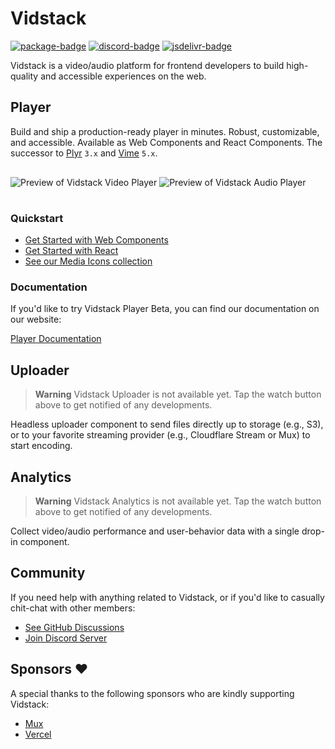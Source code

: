 # Vidstack

[![package-badge]][package]
[![discord-badge]][discord]
[![jsdelivr-badge]][jsdelivr]

Vidstack is a video/audio platform for frontend developers to build high-quality and accessible
experiences on the web.

## Player

Build and ship a production-ready player in minutes. Robust, customizable, and accessible. Available
as Web Components and React Components. The successor to [Plyr][plyr] `3.x` and [Vime][vime] `5.x`.

<img src="./assets/video-player.png" alt="Preview of Vidstack Video Player" />

<img src="./assets/audio-player.png" alt="Preview of Vidstack Audio Player" style="margin: 16px 0;" />

### Quickstart

- [Get Started with Web Components](https://www.vidstack.io/docs/wc/player/getting-started/installation)
- [Get Started with React](https://www.vidstack.io/docs/player/getting-started/installation)
- [See our Media Icons collection](https://www.vidstack.io/media-icons)

### Documentation

If you'd like to try Vidstack Player Beta, you can find our documentation on our website:

[Player Documentation][site-player]

## Uploader

> **Warning**
> Vidstack Uploader is not available yet. Tap the watch button above to get notified of any
> developments.

Headless uploader component to send files directly up to storage (e.g., S3), or to your
favorite streaming provider (e.g., Cloudflare Stream or Mux) to start encoding.

## Analytics

> **Warning**
> Vidstack Analytics is not available yet. Tap the watch button above to get notified of any
> developments.

Collect video/audio performance and user-behavior data with a single drop-in component.

## Community

If you need help with anything related to Vidstack, or if you'd like to casually chit-chat with
other members:

- [See GitHub Discussions][discussions]
- [Join Discord Server][discord]

## Sponsors ❤️

A special thanks to the following sponsors who are kindly supporting Vidstack:

- [Mux](https://www.mux.com/)
- [Vercel](https://vercel.com/)

[vime]: https://github.com/vime-js/vime
[plyr]: https://github.com/sampotts/plyr
[site-player]: https://www.vidstack.io/player
[package]: https://www.npmjs.com/package/vidstack
[package-badge]: https://img.shields.io/npm/v/vidstack?style=flat-square
[jsdelivr]: https://www.jsdelivr.com/package/npm/vidstack
[jsdelivr-badge]: https://data.jsdelivr.com/v1/package/npm/vidstack/badge
[discord]: https://discord.gg/QAjfh2gZE4
[discord-badge]: https://img.shields.io/discord/742612686679965696?color=%235865F2&label=%20&logo=discord&logoColor=white&style=flat-square
[discussions]: https://github.com/vidstack/vidstack/discussions
